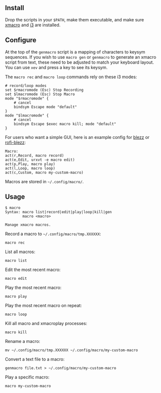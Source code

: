 
## Install

Drop the scripts in your `$PATH`,
make them executable,
and make sure [xmacro](http://xmacro.sourceforge.net/)
and [i3](https://i3wm.org/) are installed.

## Configure

At the top of the `genmacro` script is a mapping of characters to keysym sequences.
If you wish to use `macro gen` or `genmacro` to generate an xmacro script from text,
these need to be adjusted to match your keyboard layout.
You can use `xev` and press a key to see its keysym.

The `macro rec` and `macro loop` commands rely on these i3 modes:

    # record/loop modes
    set $rmacromode (Esc) Stop Recording
    set $lmacromode (Esc) Stop Macro
    mode "$rmacromode" {
        # cancel
        bindsym Escape mode "default"
    }
    mode "$lmacromode" {
        # cancel
        bindsym Escape $exec macro kill; mode "default"
    }

For users who want a simple GUI,
here is an example config for [blezz](https://github.com/Blezzing/blezz)
or [rofi-blezz](https://github.com/davatorium/rofi-blezz):

    Macro:
    act(r,Record, macro record)
    act(e,Edit, urxvt -e macro edit)
    act(p,Play, macro play)
    act(l,Loop, macro loop)
    act(c,Custom, macro my-custom-macro)

Macros are stored in `~/.config/macro/`.

## Usage

    $ macro
    Syntax: macro list|record|edit|play|loop|kill|gen
            macro <macro>
    
    Manage xmacro macros.

Record a macro to `~/.config/macro/tmp.XXXXXX`:

    macro rec

List all macros:

    macro list

Edit the most recent macro:

    macro edit

Play the most recent macro:

    macro play

Play the most recent macro on repeat:

    macro loop

Kill all macro and xmacroplay processes:

    macro kill

Rename a macro:

    mv ~/.config/macro/tmp.XXXXXX ~/.config/macro/my-custom-macro

Convert a text file to a macro:

    genmacro file.txt > ~/.config/macro/my-custom-macro

Play a specific macro:

    macro my-custom-macro

